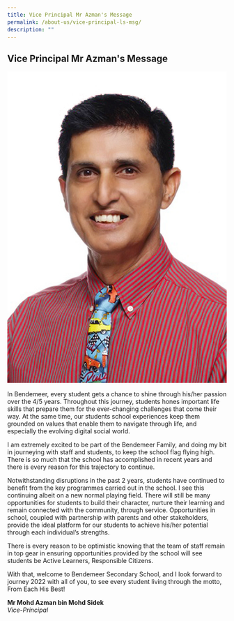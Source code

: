 ```yaml
---
title: Vice Principal Mr Azman's Message
permalink: /about-us/vice-principal-ls-msg/
description: ""
---
```


## Vice Principal Mr Azman's Message

![Vice Principal 2](/images/Aboutus/VP2.jpg)

In Bendemeer, every student gets a chance to shine through his/her passion over the 4/5 years. Throughout this journey, students hones important life skills that prepare them for the ever-changing challenges that come their way. At the same time, our students school experiences keep them grounded on values that enable them to navigate through life, and especially the evolving digital social world.

I am extremely excited to be part of the Bendemeer Family, and doing my bit in journeying with staff and students, to keep the school flag flying high. There is so much that the school has accomplished in recent years and there is every reason for this trajectory to continue.

Notwithstanding disruptions in the past 2 years, students have continued to benefit from the key programmes carried out in the school. I see this continuing albeit on a new normal playing field. There will still be many opportunities for students to build their character, nurture their learning and remain connected with the community, through service. Opportunities in school, coupled with partnership with parents and other stakeholders, provide the ideal platform for our students to achieve his/her potential through each individual’s strengths.

There is every reason to be optimistic knowing that the team of staff remain in top gear in ensuring opportunities provided by the school will see students be Active Learners, Responsible Citizens.

With that, welcome to Bendemeer Secondary School, and I look forward to journey 2022 with all of you, to see every student living through the motto, From Each His Best!

**Mr Mohd Azman bin Mohd Sidek** <br>
*Vice-Principal*